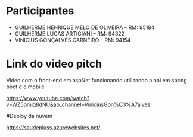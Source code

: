 # Participantes
<ul>
  <li>GUILHERME HENRIQUE MELO DE OLIVEIRA – RM: 95184
   <li>GUILHERME LUCAS ARTIGIANI – RM: 94322</li>
  <li>VINICIUS GONÇALVES CARNEIRO – RM: 94154</li>
</ul>

# Link do video pitch

Video com o front-end em aspNet funcionando utilizando a api em spring boot e o mobile

https://www.youtube.com/watch?v=WZ5pmlq8dNU&ab_channel=ViniciusGon%C3%A7alves


#Deploy da nuvem

https://saudepluss.azurewebsites.net/
